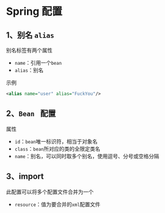 # Spring 配置

## 1、别名 `alias`

别名标签有两个属性

- `name`：引用一个`bean`
- `alias`：别名

示例

```xml
<alias name="user" alias="FuckYou"/>
```

## 2、`Bean ` 配置

属性

- `id`：`bean`唯一标识符，相当于对象名
- `class`：`bean`所对应的类的全限定类名
- `name`：别名，可以同时取多个别名，使用逗号、分号或空格分隔

## 3、import

此配置可以将多个配置文件合并为一个

- `resource`：值为要合并的`xml`配置文件

